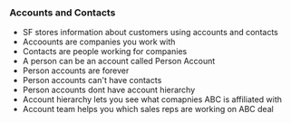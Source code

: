 ### Accounts and Contacts 
* SF stores information about customers using accounts and contacts
* Accoounts are companies you work with 
* Contacts are people working for companies
* A person can be an account called Person Account
* Person accounts are forever 
* Person accounts can't have contacts
* Person accounts dont have account hierarchy
* Account hierarchy lets you see what comapnies ABC is affiliated with
* Account team helps you which sales reps are working on ABC deal
